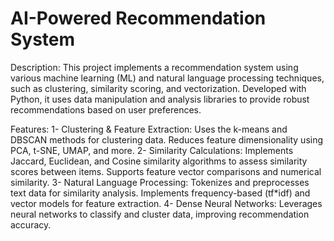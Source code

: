 # AI-Powered Recommendation System

Description:
This project implements a recommendation system using various machine learning (ML) and natural language processing techniques, such as clustering, similarity scoring, and vectorization. Developed with Python, it uses data manipulation and analysis libraries to provide robust recommendations based on user preferences.

Features:
1- Clustering & Feature Extraction:
Uses the k-means and DBSCAN methods for clustering data.
Reduces feature dimensionality using PCA, t-SNE, UMAP, and more.
2- Similarity Calculations:
Implements Jaccard, Euclidean, and Cosine similarity algorithms to assess similarity scores between items.
Supports feature vector comparisons and numerical similarity.
3- Natural Language Processing:
Tokenizes and preprocesses text data for similarity analysis.
Implements frequency-based (tf*idf) and vector models for feature extraction.
4- Dense Neural Networks:
Leverages neural networks to classify and cluster data, improving recommendation accuracy.
